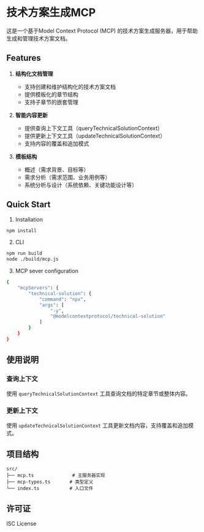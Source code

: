 # 技术方案生成MCP

这是一个基于Model Context Protocol (MCP) 的技术方案生成服务器，用于帮助生成和管理技术方案文档。

## Features

1. **结构化文档管理**
   - 支持创建和维护结构化的技术方案文档
   - 提供模板化的章节结构
   - 支持子章节的嵌套管理

2. **智能内容更新**
   - 提供查询上下文工具（queryTechnicalSolutionContext）
   - 提供更新上下文工具（updateTechnicalSolutionContext）
   - 支持内容的覆盖和追加模式

3. **模板结构**
   - 概述（需求背景、目标等）
   - 需求分析（需求范围、业务用例等）
   - 系统分析与设计（系统依赖、关键功能设计等）

## Quick Start 

1. Installation
```bash
npm install
```

2. CLI
```bash
npm run build
node ./build/mcp.js
```

3. MCP sever configuration
```bash
{
    "mcpServers": {
        "technical-solution": {
            "command": "npx",
            "args": [
                "-y",
                "@modelcontextprotocol/technical-solution"
            ]
        }
    }
}
```

## 使用说明

### 查询上下文
使用 `queryTechnicalSolutionContext` 工具查询文档的特定章节或整体内容。

### 更新上下文
使用 `updateTechnicalSolutionContext` 工具更新文档内容，支持覆盖和追加模式。

## 项目结构

```
src/
├── mcp.ts              # 主服务器实现
├── mcp-types.ts       # 类型定义
└── index.ts           # 入口文件
```

## 许可证

ISC License
